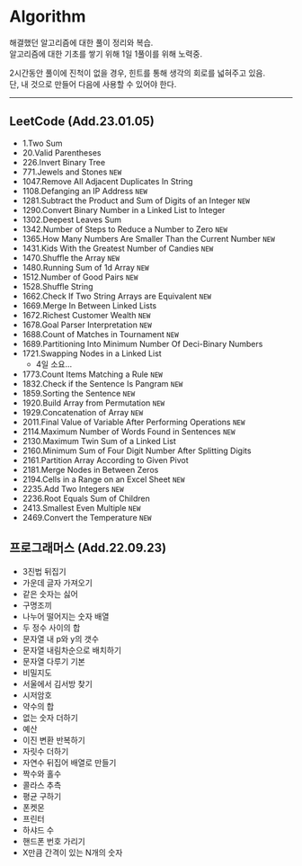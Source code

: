 # Algorithm

해결했던 알고리즘에 대한 풀이 정리와 복습.  
알고리즘에 대한 기초를 쌓기 위해 1일 1풀이를 위해 노력중.

2시간동안 풀이에 진척이 없을 경우, 힌트를 통해 생각의 회로를 넓혀주고 있음.  
단, 내 것으로 만들어 다음에 사용할 수 있어야 한다.

---

## LeetCode (Add.23.01.05)

- 1.Two Sum
- 20.Valid Parentheses
- 226.Invert Binary Tree
- 771.Jewels and Stones `NEW`
- 1047.Remove All Adjacent Duplicates In String
- 1108.Defanging an IP Address `NEW`
- 1281.Subtract the Product and Sum of Digits of an Integer `NEW`
- 1290.Convert Binary Number in a Linked List to Integer
- 1302.Deepest Leaves Sum
- 1342.Number of Steps to Reduce a Number to Zero `NEW`
- 1365.How Many Numbers Are Smaller Than the Current Number `NEW`
- 1431.Kids With the Greatest Number of Candies `NEW`
- 1470.Shuffle the Array `NEW`
- 1480.Running Sum of 1d Array `NEW`
- 1512.Number of Good Pairs `NEW`
- 1528.Shuffle String
- 1662.Check If Two String Arrays are Equivalent `NEW`
- 1669.Merge In Between Linked Lists
- 1672.Richest Customer Wealth `NEW`
- 1678.Goal Parser Interpretation `NEW`
- 1688.Count of Matches in Tournament `NEW`
- 1689.Partitioning Into Minimum Number Of Deci-Binary Numbers
- 1721.Swapping Nodes in a Linked List
  - 4일 소요...
- 1773.Count Items Matching a Rule `NEW`
- 1832.Check if the Sentence Is Pangram `NEW`
- 1859.Sorting the Sentence `NEW`
- 1920.Build Array from Permutation `NEW`
- 1929.Concatenation of Array `NEW`
- 2011.Final Value of Variable After Performing Operations `NEW`
- 2114.Maximum Number of Words Found in Sentences `NEW`
- 2130.Maximum Twin Sum of a Linked List
- 2160.Minimum Sum of Four Digit Number After Splitting Digits
- 2161.Partition Array According to Given Pivot
- 2181.Merge Nodes in Between Zeros
- 2194.Cells in a Range on an Excel Sheet `NEW`
- 2235.Add Two Integers `NEW`
- 2236.Root Equals Sum of Children
- 2413.Smallest Even Multiple `NEW`
- 2469.Convert the Temperature `NEW`

## 프로그래머스 (Add.22.09.23)

- 3진법 뒤집기
- 가운데 글자 가져오기
- 같은 숫자는 싫어
- 구명조끼
- 나누어 떨어지는 숫자 배열
- 두 정수 사이의 합
- 문자열 내 p와 y의 갯수
- 문자열 내림차순으로 배치하기
- 문자열 다루기 기본
- 비밀지도
- 서울에서 김서방 찾기
- 시저암호
- 약수의 합
- 없는 숫자 더하기
- 예산
- 이진 변환 반복하기
- 자릿수 더하기
- 자연수 뒤집어 배열로 만들기
- 짝수와 홀수
- 콜라스 추측
- 평균 구하기
- 폰켓몬
- 프린터
- 하샤드 수
- 핸드폰 번호 가리기
- X만큼 간격이 있는 N개의 숫자
